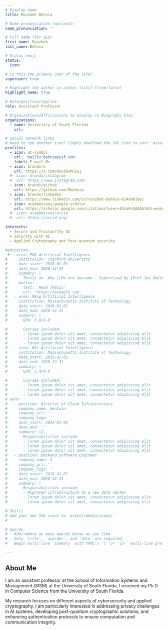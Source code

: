 ```yaml
---
# Display name
title: Rouzbeh Behnia

# Name pronunciation (optional)
name_pronunciation: ''

# Full name (for SEO)
first_name: Rouzbeh
last_name: Behnia

# Status emoji
status:
  icon: 

# Is this the primary user of the site?
superuser: true

# Highlight the author in author lists? (true/false)
highlight_name: true

# Role/position/tagline
role: Assistant Professor

# Organizations/Affiliations to display in Biography blox
organizations:
  - name: University of South Florida
    url: 

# Social network links
# Need to use another icon? Simply download the SVG icon to your `assets/media/icons/` folder.
profiles:
  - icon: at-symbol
    url: 'mailto:behnia@usf.com'
    label: E-mail Me
  - icon: brands/x
    url: https://x.com/Rouzbehnia1
  #- icon: brands/instagram
  #  url: https://www.instagram.com/
  - icon: brands/github
    url: https://github.com/Rbehnia
  - icon: brands/linkedin
    url: https://www.linkedin.com/in/rouzbeh-behnia-614a9018a/
  - icon: academicons/google-scholar
    url: https://scholar.google.com/citations?user=1DlmPcQAAAAJ&hl=en&oi=ao
  #- icon: academicons/orcid
  #  url: https://orcid.org/

interests:
  - Secure and Trustworthy AI
  - Security with AI  
  - Applied Crytography and Post-quantum security

#education:
 # - area: PhD Artificial Intelligence
#     institution: Stanford University
#     date_start: 2016-01-01
#     date_end: 2020-12-31
#     summary: |
#       Thesis on _Why LLMs are awesome_. Supervised by [Prof Joe Smith](https://example.com). Presented papers at 5 IEEE conferences with the contributions being published in 2 Springer journals.
#     button:
#       text: 'Read Thesis'
#       url: 'https://example.com'
#   - area: MEng Artificial Intelligence
#     institution: Massachusetts Institute of Technology
#     date_start: 2016-01-01
#     date_end: 2020-12-31
#     summary: |
#       GPA: 3.8/4.0

#       Courses included:
#       - lorem ipsum dolor sit amet, consectetur adipiscing elit
#       - lorem ipsum dolor sit amet, consectetur adipiscing elit
#       - lorem ipsum dolor sit amet, consectetur adipiscing elit
#   - area: BSc Artificial Intelligence
#     institution: Massachusetts Institute of Technology
#     date_start: 2016-01-01
#     date_end: 2020-12-31
#     summary: |
#       GPA: 3.4/4.0
      
#       Courses included:
#       - lorem ipsum dolor sit amet, consectetur adipiscing elit
#       - lorem ipsum dolor sit amet, consectetur adipiscing elit
#       - lorem ipsum dolor sit amet, consectetur adipiscing elit
# work:
#   - position: Director of Cloud Infrastructure
#     company_name: GenCoin
#     company_url: ''
#     company_logo: ''
#     date_start: 2021-01-01
#     date_end: ''
#     summary: |2-
#       Responsibilities include:
#       - lorem ipsum dolor sit amet, consectetur adipiscing elit
#       - lorem ipsum dolor sit amet, consectetur adipiscing elit
#       - lorem ipsum dolor sit amet, consectetur adipiscing elit
#   - position: Backend Software Engineer
#     company_name: X
#     company_url: ''
#     company_logo: ''
#     date_start: 2016-01-01
#     date_end: 2020-12-31
#     summary: |
#       Responsibilities include:
#       - Migrated infrastructure to a new data center
#       - lorem ipsum dolor sit amet, consectetur adipiscing elit
#       - lorem ipsum dolor sit amet, consectetur adipiscing elit

# Skills
# Add your own SVG icons to `assets/media/icons/`
# 

# Awards.
#   Add/remove as many awards below as you like.
#   Only `title`, `awarder`, and `date` are required.
#   Begin multi-line `summary` with YAML's `|` or `|2-` multi-line prefix and indent 2 spaces below.

---
```


## About Me

I am an assistant professor at the School of Information Systems and Management (SISM) at the University of South Florida.  I received my Ph.D. in Computer Science from the University of South Florida.

My research focuses on different aspects of cybersecurity and applied cryptography. I am particularly interested in addressing privacy challenges in AI systems, developing post-quantum cryptographic solutions, and enhancing authentication protocols to ensure computation and communication integrity.
